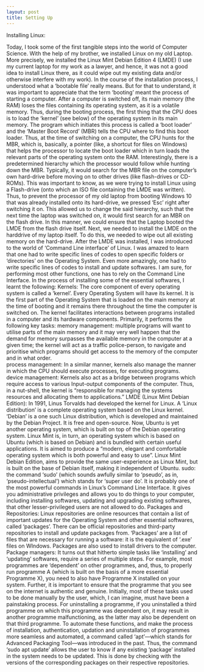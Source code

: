 ```yaml
---
layout: post
title: Setting Up
---
```


Installing Linux:

Today, I took some of the first tangible steps into the world of Computer Science. With the help of my brother, we installed Linux on my old Laptop. More precisely, we installed the Linux Mint Debian Edition 4 (LMDE) (I use my current laptop for my work as a lawyer, and hence, it was not a good idea to install Linux there, as it could wipe out my existing data and/or otherwise interfere with my work). In the course of the installation process, I understood what a ‘bootable file’ really means. But for that to understand, it was important to appreciate that the term ‘booting’ meant the process of starting a computer. After a computer is switched off, its main memory (the RAM) loses the files containing its operating system, as it is a volatile memory. Thus, during the booting process, the first thing that the CPU does is to load the ‘kernel’ (see below) of the operating system in its main memory. The program which initiates this process is called a ‘boot loader’ and the ‘Master Boot Record’ (MBR) tells the CPU where to find this boot loader. Thus, at the time of switching on a computer, the CPU hunts for the MBR, which is, basically, a pointer (like, a shortcut for files on Windows) that helps the processor to locate the boot loader which in turn loads the relevant parts of the operating system onto the RAM. Interestingly, there is a predetermined hierarchy which the processor would follow while hunting down the MBR. Typically, it would search for the MBR file on the computer’s own hard-drive before moving on to other drives (like flash-drives or CD-ROMs). This was important to know, as we were trying to install Linux using a Flash-drive (onto which an ISO file containing the LMDE was written). Thus, to prevent the processor of my old laptop from booting Windows 10 that was already installed onto its hard-drive, we pressed ‘Esc’ right after switching it on. This allowed us to change the said hierarchy, such that the next time the laptop was switched on, it would first search for an MBR on the flash drive. In this manner, we could ensure that the Laptop booted the LMDE from the flash drive itself. Next, we needed to install the LMDE on the harddrive of my laptop itself. To do this, we needed to wipe out all existing memory on the hard-drive. 
After the LMDE was installed, I was introduced to the world of ‘Command Line interface’ of Linux. I was amazed to learn that one had to write specific lines of codes to open specific folders or ‘directories’ on the Operating System. Even more amazingly, one had to write specific lines of codes to install and update softwares. I am sure, for performing most other functions, one has to rely on the Command Line Interface. In the process of installing some of the essential softwares, I learnt the following:
Kernels: The core component of every operating system is called a ‘kernel’. Every Operating System will have its kernel. It is the first part of the Operating System that is loaded on the main memory at the time of booting and it remains there throughout the time the computer is switched on. The kernel facilitates interactions between programs installed in a computer and its hardware components. Primarily, it performs the following key tasks: 
memory management:  multiple programs will want to utilise parts of the main memory and it may very well happen that the demand for memory surpasses the available memory in the computer at a given time; the kernel will act as a traffic police-person, to navigate and prioritise which programs should get access to the memory of the computer and in what order.  
process management: In a similar manner, kernels also manage the manner in which the CPU should execute processes, for executing programs. 
device management: Kernels also act as a bridge between programs which require access to various Input-output components of the computer. 
Thus, in a nut-shell, the kernel is “responsible for managing the systems resources and allocating them to applications.”
LMDE (Linux Mint Debian Edition): In 1991, Linus Torvalds had developed the kernel for Linux. A ‘Linux distribution’ is a complete operating system based on the Linux kernel. ‘Debian’ is a one such Linux distribution, which is developed and maintained by the Debian Project. It is free and open-source. Now, Ubuntu is yet another operating system, which is built on top of the Debian operating system. Linux Mint is, in turn, an operating system which is based on Ubuntu (which is based on Debian) and is bundled with certain useful applications. It is aimed to produce a “modern, elegant and comfortable operating system which is both powerful and easy to use”. Linux Mint Debian Edition, aims to provide the same user-experience as Linux Mint, but is built on the base of Debian itself, making it independent of Ubuntu. 
sudo: the command ‘sudo’ (which sounds awfully similar to ‘pseudo’, as in, ‘pseudo-intellectual’) which stands for ‘super user do’. It is probably one of the most powerful commands in Linux’s Command Line Interface. It gives you administrative privileges and allows you to do things to your computer, including installing softwares, updating and upgrading existing  softwares, that other lesser-privileged users are not allowed to do. 
Packages and Repositories: Linux repositories are online resources that contain a list of important updates for the Operating System and other essential softwares, called ‘packages’. There can be official repositories and third-party repositories to install and update packages from. ‘Packages’ are a list of files that are necessary for running a software: it is the equivalent of ‘.exe’ files on WIndows. Packages are also used to install drivers to the computer. 
Package managers: It turns out that hitherto simple tasks like ‘installing’ and ‘updating’ softwares, require a series of multiple steps. For example, most programmes are ‘dependent’ on other programmes, and, thus, to properly run programme A (which is built on the basis of a more essential Programme X), you need to also have Programme X installed on your system. Further, it is important to ensure that the programme that you see on the internet is authentic and genuine. Initially, most of these tasks used to be done manually by the user, which, I can imagine, must have been a painstaking process. For uninstalling a programme, if you uninstalled a third programme on which this programme was dependent on, it may result in another programme malfunctioning, as the latter may also be dependent on that third programme. To automate these functions, and make the process of installation, authentication, updation and uninstallation of programmes more seamless and automated, a command called ‘apt’—which stands for Advanced Packaging Tool—was introduced in the past. Thus, the command ‘sudo apt update’ allows the user to know if any existing ‘package’ installed in the system needs to be updated. This is done by checking with the versions of the corresponding packages on their respective repositories. 



